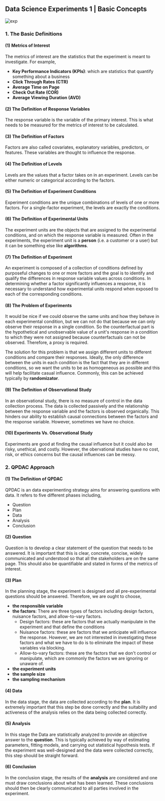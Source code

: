 ## Data Science Experiments 1 | Basic Concepts

![exp](../../../Blog/image/exp.png)

### 1. The Basic Definitions

#### (1) Metrics of Interest

The metrics of interest are the statistics that the experiment is meant to investigate. For example,

- **Key Performance Indicators (KPIs)**: which are statistics that quantify something about a business
- **Click Through Rates (CTR)**
- **Average Time on Page**
- **Check Out Rate (COR)**
- **Average Viewing Duration (AVD)**

#### (2) The Definition of Response Variables

The response variable is the variable of the primary interest. This is what needs to be measured for the metrics of interest to be calculated.

#### (3) The Definition of Factors

Factors are also called covariates, explanatory variables, predictors, or features. These variables are thought to influence the response. 

#### (4) The Definition of Levels

Levels are the values that a factor takes on in an experiment. Levels can be either numeric or categorical according to the factors.

#### (5) The Definition of Experiment Conditions 

Experiment conditions are the unique combinations of levels of one or more factors. For a single-factor experiment, the levels are exactly the conditions.

#### (6) The Definition of Experimental Units

The experiment units are the objects that are assigned to the experimental conditions, and on which the response variable is measured. Often in the experiments, the experiment unit is a **person** (i.e. a customer or a user) but it can be something else like **algorithms**.

#### (7) The Definition of Experiment

An experiment is composed of a collection of conditions defined by purposeful changes to one or more factors and the goal is to identify and qualify the differences in response variable values across conditions. In determining whether a factor significantly influences a response, it is necessary to understand how experimental units respond when exposed to each of the corresponding conditions.

#### (8) The Problem of Experiments

It would be nice if we could observe the same units and how they behave in each experimental condition, but we can not do that because we can only observe their response in a single condition. So the counterfactual part is the hypothetical and unobservable value of a unit's response in a condition to which they were not assigned because counterfactuals can not be observed. Therefore, a proxy is required.

The solution for this problem is that we assign different units to different conditions and compare their responses. Ideally, the only difference between the units in each condition is the fact that they are in different conditions, so we want the units to be as homogeneous as possible and this will help facilitate casual influence. Commonly, this can be achieved typically by **randomizator**. 

#### (9) The Definition of Observational Study

In an observational study, there is no measure of control in the data collection process. The data is collected passively and the relationship between the response variable and the factors is observed organically. This hinders our ability to establish causal connections between the factors and the response variable. However, sometimes we have no choice.

#### (10) Experiments Vs. Observational Study

Experiments are good at finding the causal influence but it could also be risky, unethical, and costly. However, the obervational studies have no cost, risk, or ethics concerns but the causal influences can be messy.

### 2. QPDAC Approach

#### (1) The Definition of QPDAC

QPDAC is an data experimenting strategy aims for answering questions with data. It refers to five different phases including,

* Question
* Plan
* Data
* Analysis
* Conclusion

#### (2) Question

Question is to develop a clear statement of the question that needs to be answered. It is important that this is clear, concrete, concise, widely communicated and understood so that all the stakeholders are on the same page. This should also be quantifiable and stated in forms of the metrics of interest.

#### (3) Plan

In the planning stage, the experiment is designed and all pre-experimental questions should be answered. Therefore, we are ought to choose,

* **the responsible variable**
* **the factors**: There are three types of factors including design factors, nuisance factors, and allow-to-vary factors.
  * Design factors: these are factors that we actually manipulate in the experiment and that define the conditions
  * Nuisance factors: these are factors that we anticipate will influence the response. However, we are not interested in investigating these factors and what we have to do is to eliminate the  impact of these variables via blocking.
  * Allow-to-vary factors: these are the factors that we don't control or manipulate, which are commonly the factors we are ignoring or unaware of.
* **the experiment units**
* **the sample size**
* **the sampling mechanism**

#### (4) Data

In the data stage, the data are collected according to the **plan**. It is extremely important that this step be done correctly and the suitability and activeness of the analysis relies on the data being collected correctly.

#### (5) Analysis

In this stage the Data are statistically analyzed to provide an objective answer to the **question**. This is typically achieved by way of estimating parameters, fitting models, and carrying out statistical hypothesis tests. If the experiment was well-designed and the data were collected correctly, this step should be straight forward.

#### (6) Conclusion

In the conclusion stage, the results of the **analysis** are considered and one must draw conclusions about what has been learned. These conclusions should then be clearly communicated to all parties involved in the experiment.